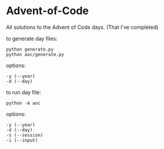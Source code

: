 # Advent-of-Code
All solutions to the Advent of Code days. (That I've completed)


to generate day files:
```shell script
python generate.py
python aoc/generate.py
```

options:
```shell script
-y (--year)
-d (--day)
```

to run day file:
```shell script
python -m aoc
```

options:
```shell script
-y (--year)
-d (--day)
-s (--session)
-i (--input)
```